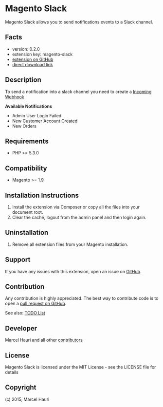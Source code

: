 Magento Slack
=============

Magento Slack allows you to send notifications events to a Slack channel. 

Facts
-----
- version: 0.2.0
- extension key: magento-slack
- [extension on GitHub](https://github.com/mhauri/magento-slack)
- [direct download link](https://github.com/mhauri/magento-slack/archive/master.zip)

Description
-----------

To send a notification into a slack channel you need to create a [Incoming Webhook](https://api.slack.com/incoming-webhooks)

**Available Notifications**

 - Admin User Login Failed
 - New Customer Account Created
 - New Orders

Requirements
------------
- PHP >= 5.3.0

Compatibility
-------------
- Magento >= 1.9

Installation Instructions
-------------------------
1. Install the extension via Composer or copy all the files into your document root.
2. Clear the cache, logout from the admin panel and then login again.

Uninstallation
--------------
1. Remove all extension files from your Magento installation.

Support
-------
If you have any issues with this extension, open an issue on [GitHub](https://github.com/mhauri/magento-slack/issues).

Contribution
------------
Any contribution is highly appreciated. The best way to contribute code is to open a [pull request on GitHub](https://help.github.com/articles/using-pull-requests).

See also: [TODO List](https://github.com/mhauri/magento-slack/blob/master/TODO.md)

Developer
---------
Marcel Hauri and all other [contributors](https://github.com/mhauri/magento-slack/contributors)

License
-------
Magento Slack is licensed under the MIT License - see the LICENSE file for details

Copyright
---------
(c) 2015, Marcel Hauri